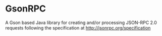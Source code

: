 # GsonRPC
A Gson based Java library for creating and/or processing JSON-RPC 2.0 requests following the specification at http://jsonrpc.org/specification
